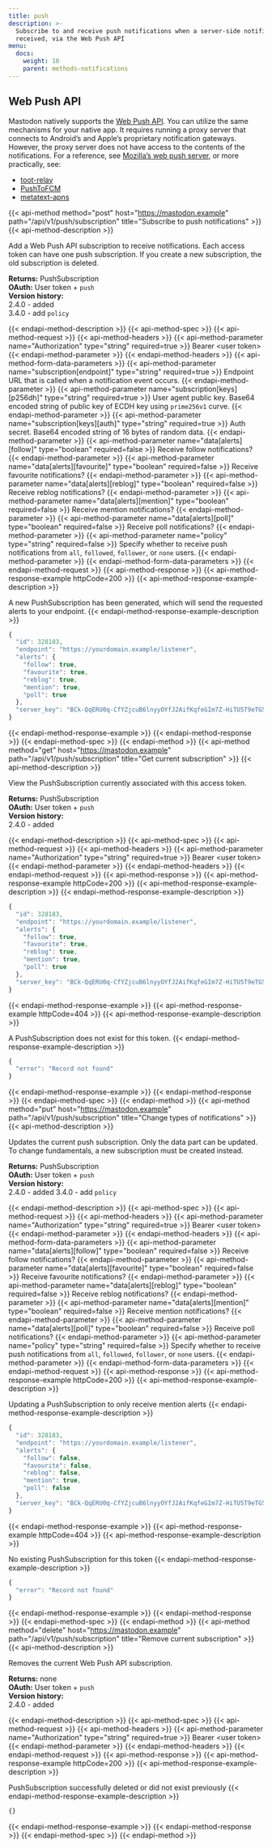 ```yaml
---
title: push
description: >-
  Subscribe to and receive push notifications when a server-side notification is
  received, via the Web Push API
menu:
  docs:
    weight: 10
    parent: methods-notifications
---
```


## Web Push API

Mastodon natively supports the [Web Push API](https://developer.mozilla.org/en-US/docs/Web/API/Push_API). You can utilize the same mechanisms for your native app. It requires running a proxy server that connects to Android’s and Apple’s proprietary notification gateways. However, the proxy server does not have access to the contents of the notifications. For a reference, see [Mozilla’s web push server](https://github.com/mozilla-services/autopush), or more practically, see:

* [toot-relay](https://github.com/DagAgren/toot-relay)
* [PushToFCM](https://github.com/tateisu/PushToFCM)
* [metatext-apns](https://github.com/metabolist/metatext-apns)

{{< api-method method="post" host="https://mastodon.example" path="/api/v1/push/subscription" title="Subscribe to push notifications" >}}
{{< api-method-description >}}

Add a Web Push API subscription to receive notifications. Each access token can have one push subscription. If you create a new subscription, the old subscription is deleted.

**Returns:** PushSubscription\
**OAuth:** User token + `push`\
**Version history:**\
2.4.0 - added\
3.4.0 - add `policy`

{{< endapi-method-description >}}
{{< api-method-spec >}}
{{< api-method-request >}}
{{< api-method-headers >}}
{{< api-method-parameter name="Authorization" type="string" required=true >}}
Bearer &lt;user token&gt;
{{< endapi-method-parameter >}}
{{< endapi-method-headers >}}
{{< api-method-form-data-parameters >}}
{{< api-method-parameter name="subscription\[endpoint\]" type="string" required=true >}}
Endpoint URL that is called when a notification event occurs.
{{< endapi-method-parameter >}}
{{< api-method-parameter name="subscription\[keys\]\[p256dh\]" type="string" required=true >}}
User agent public key. Base64 encoded string of public key of ECDH key using `prime256v1` curve.
{{< endapi-method-parameter >}}
{{< api-method-parameter name="subscription\[keys\]\[auth\]" type="string" required=true >}}
Auth secret. Base64 encoded string of 16 bytes of random data.
{{< endapi-method-parameter >}}
{{< api-method-parameter name="data\[alerts\]\[follow\]" type="boolean" required=false >}}
Receive follow notifications?
{{< endapi-method-parameter >}}
{{< api-method-parameter name="data\[alerts\]\[favourite\]" type="boolean" required=false >}}
Receive favourite notifications?
{{< endapi-method-parameter >}}
{{< api-method-parameter name="data\[alerts\]\[reblog\]" type="boolean" required=false >}}
Receive reblog notifications?
{{< endapi-method-parameter >}}
{{< api-method-parameter name="data\[alerts\]\[mention\]" type="boolean" required=false >}}
Receive mention notifications?
{{< endapi-method-parameter >}}
{{< api-method-parameter name="data\[alerts\]\[poll\]" type="boolean" required=false >}}
Receive poll notifications?
{{< endapi-method-parameter >}}
{{< api-method-parameter name="policy" type="string" required=false >}}
Specify whether to receive push notifications from `all`, `followed`, `follower`, or `none` users.
{{< endapi-method-parameter >}}
{{< endapi-method-form-data-parameters >}}
{{< endapi-method-request >}}
{{< api-method-response >}}
{{< api-method-response-example httpCode=200 >}}
{{< api-method-response-example-description >}}

A new PushSubscription has been generated, which will send the requested alerts to your endpoint.
{{< endapi-method-response-example-description >}}


```javascript
{
  "id": 328183,
  "endpoint": "https://yourdomain.example/listener",
  "alerts": {
    "follow": true,
    "favourite": true,
    "reblog": true,
    "mention": true,
    "poll": true
  },
  "server_key": "BCk-QqERU0q-CfYZjcuB6lnyyOYfJ2AifKqfeGIm7Z-HiTU5T9eTG5GxVA0_OH5mMlI4UkkDTpaZwozy0TzdZ2M="
}
```
{{< endapi-method-response-example >}}
{{< endapi-method-response >}}
{{< endapi-method-spec >}}
{{< endapi-method >}}
{{< api-method method="get" host="https://mastodon.example" path="/api/v1/push/subscription" title="Get current subscription" >}}
{{< api-method-description >}}

View the PushSubscription currently associated with this access token.

**Returns:** PushSubscription\
**OAuth:** User token + `push`\
**Version history:**\
2.4.0 - added

{{< endapi-method-description >}}
{{< api-method-spec >}}
{{< api-method-request >}}
{{< api-method-headers >}}
{{< api-method-parameter name="Authorization" type="string" required=true >}}
Bearer &lt;user token&gt;
{{< endapi-method-parameter >}}
{{< endapi-method-headers >}}
{{< endapi-method-request >}}
{{< api-method-response >}}
{{< api-method-response-example httpCode=200 >}}
{{< api-method-response-example-description >}}
{{< endapi-method-response-example-description >}}


```javascript
{
  "id": 328183,
  "endpoint": "https://yourdomain.example/listener",
  "alerts": {
    "follow": true,
    "favourite": true,
    "reblog": true,
    "mention": true,
    "poll": true
  },
  "server_key": "BCk-QqERU0q-CfYZjcuB6lnyyOYfJ2AifKqfeGIm7Z-HiTU5T9eTG5GxVA0_OH5mMlI4UkkDTpaZwozy0TzdZ2M="
}
```
{{< endapi-method-response-example >}}
{{< api-method-response-example httpCode=404 >}}
{{< api-method-response-example-description >}}

A PushSubscription does not exist for this token.
{{< endapi-method-response-example-description >}}


```javascript
{
  "error": "Record not found"
}
```
{{< endapi-method-response-example >}}
{{< endapi-method-response >}}
{{< endapi-method-spec >}}
{{< endapi-method >}}
{{< api-method method="put" host="https://mastodon.example" path="/api/v1/push/subscription" title="Change types of notifications" >}}
{{< api-method-description >}}

Updates the current push subscription. Only the data part can be updated. To change fundamentals, a new subscription must be created instead.

**Returns:** PushSubscription\
**OAuth:** User token + `push`\
**Version history:**\
2.4.0 - added
3.4.0 - add `policy`

{{< endapi-method-description >}}
{{< api-method-spec >}}
{{< api-method-request >}}
{{< api-method-headers >}}
{{< api-method-parameter name="Authorization" type="string" required=true >}}
Bearer &lt;user token&gt;
{{< endapi-method-parameter >}}
{{< endapi-method-headers >}}
{{< api-method-form-data-parameters >}}
{{< api-method-parameter name="data\[alerts\]\[follow\]" type="boolean" required=false >}}
Receive follow notifications?
{{< endapi-method-parameter >}}
{{< api-method-parameter name="data\[alerts\]\[favourite\]" type="boolean" required=false >}}
Receive favourite notifications?
{{< endapi-method-parameter >}}
{{< api-method-parameter name="data\[alerts\]\[reblog\]" type="boolean" required=false >}}
Receive reblog notifications?
{{< endapi-method-parameter >}}
{{< api-method-parameter name="data\[alerts\]\[mention\]" type="boolean" required=false >}}
Receive mention notifications?
{{< endapi-method-parameter >}}
{{< api-method-parameter name="data\[alerts\]\[poll\]" type="boolean" required=false >}}
Receive poll notifications?
{{< endapi-method-parameter >}}
{{< api-method-parameter name="policy" type="string" required=false >}}
Specify whether to receive push notifications from `all`, `followed`, `follower`, or `none` users.
{{< endapi-method-parameter >}}
{{< endapi-method-form-data-parameters >}}
{{< endapi-method-request >}}
{{< api-method-response >}}
{{< api-method-response-example httpCode=200 >}}
{{< api-method-response-example-description >}}

Updating a PushSubscription to only receive mention alerts
{{< endapi-method-response-example-description >}}


```javascript
{
  "id": 328183,
  "endpoint": "https://yourdomain.example/listener",
  "alerts": {
    "follow": false,
    "favourite": false,
    "reblog": false,
    "mention": true,
    "poll": false
  },
  "server_key": "BCk-QqERU0q-CfYZjcuB6lnyyOYfJ2AifKqfeGIm7Z-HiTU5T9eTG5GxVA0_OH5mMlI4UkkDTpaZwozy0TzdZ2M="
}
```
{{< endapi-method-response-example >}}
{{< api-method-response-example httpCode=404 >}}
{{< api-method-response-example-description >}}

No existing PushSubscription for this token
{{< endapi-method-response-example-description >}}


```javascript
{
  "error": "Record not found"
}
```
{{< endapi-method-response-example >}}
{{< endapi-method-response >}}
{{< endapi-method-spec >}}
{{< endapi-method >}}
{{< api-method method="delete" host="https://mastodon.example" path="/api/v1/push/subscription" title="Remove current subscription" >}}
{{< api-method-description >}}

Removes the current Web Push API subscription.

**Returns:** none\
**OAuth:** User token + `push`\
**Version history:**\
2.4.0 - added

{{< endapi-method-description >}}
{{< api-method-spec >}}
{{< api-method-request >}}
{{< api-method-headers >}}
{{< api-method-parameter name="Authorization" type="string" required=true >}}
Bearer &lt;user token&gt;
{{< endapi-method-parameter >}}
{{< endapi-method-headers >}}
{{< endapi-method-request >}}
{{< api-method-response >}}
{{< api-method-response-example httpCode=200 >}}
{{< api-method-response-example-description >}}

PushSubscription successfully deleted or did not exist previously
{{< endapi-method-response-example-description >}}


```javascript
{}
```
{{< endapi-method-response-example >}}
{{< endapi-method-response >}}
{{< endapi-method-spec >}}
{{< endapi-method >}}


